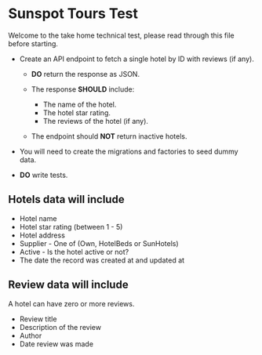 # Sunspot Tours Test

Welcome to the take home technical test, please read through this file before starting.

-   Create an API endpoint to fetch a single hotel by ID with reviews (if any).

    -   **DO** return the response as JSON.
    -   The response **SHOULD** include:

        -   The name of the hotel.
        -   The hotel star rating.
        -   The reviews of the hotel (if any).

    -   The endpoint should **NOT** return inactive hotels.

-   You will need to create the migrations and factories to seed dummy data.
-   **DO** write tests.

## Hotels data will include

-   Hotel name
-   Hotel star rating (between 1 - 5)
-   Hotel address
-   Supplier - One of (Own, HotelBeds or SunHotels)
-   Active - Is the hotel active or not?
-   The date the record was created at and updated at

## Review data will include

A hotel can have zero or more reviews.

-   Review title
-   Description of the review
-   Author
-   Date review was made
